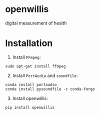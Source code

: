 # openwillis

digital measurement of health

# Installation

1) Install `FFmpeg`:

```shell
sudo apt-get install ffmpeg
```

2) Install `PortAudio` and `soundfile`:

```shell
conda install portaudio
conda install pysoundfile -c conda-forge
```

3) Install openwillis:

```shell
pip install openwillis
```